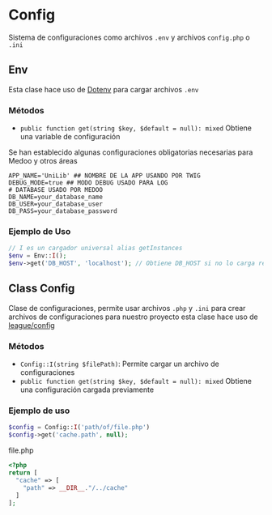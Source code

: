 # Config

Sistema de configuraciones como archivos `.env` y archivos `config.php` o `.ini`

## Env

Esta clase hace uso de [Dotenv](https://github.com/vlucas/phpdotenv) para cargar archivos `.env`

### Métodos

- `public function get(string $key, $default = null): mixed` Obtiene una variable de configuración

Se han establecido algunas configuraciones obligatorias necesarias para Medoo y otros áreas

```ENV
APP_NAME='UniLib' ## NOMBRE DE LA APP USANDO POR TWIG
DEBUG_MODE=true ## MODO DEBUG USADO PARA LOG
# DATABASE USADO POR MEDOO
DB_NAME=your_database_name
DB_USER=your_database_user
DB_PASS=your_database_password

```

### Ejemplo de Uso

```php
// I es un cargador universal alias getInstances
$env = Env::I();
$env->get('DB_HOST', 'localhost'); // Obtiene DB_HOST si no lo carga retornara localhost

```

## Class Config

Clase de configuraciones, permite usar archivos `.php` y `.ini` para crear archivos de configuraciones para nuestro proyecto esta clase hace uso de [league/config](https://config.thephpleague.com/) 

### Métodos

- `Config::I(string $filePath)`: Permite cargar un archivo de configuraciones
- `public function get(string $key, $default = null): mixed` Obtiene una configuración cargada previamente

### Ejemplo de uso

```php
$config = Config::I('path/of/file.php')
$config->get('cache.path', null);
```

file.php

```php
<?php
return [
  "cache" => [
    "path" => __DIR__."/../cache"
  ]
];
```
